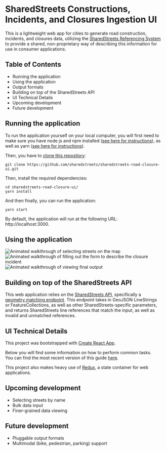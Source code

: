 # SharedStreets Constructions, Incidents, and Closures Ingestion UI
This is a lightweight web app for cities to generate road construction, incidents, and closures data, utilizing the [SharedStreets Referencing System](https://github.com/sharedstreets/sharedstreets-ref-system) to provide a shared, non-proprietary way of describing this information for use in consumer applications.


## Table of Contents
- Running the application 
- Using the application
- Output formats
- Building on top of the SharedStreets API
- UI Technical Details
- Upcoming development
- Future development

## Running the application

To run the application yourself on your local computer, you will first need to make sure you have node js and npm installed ([see here for instructions](https://www.npmjs.com/get-npm)), as well as yarn ([see here for instructions](https://yarnpkg.com/lang/en/docs/install/)).

Then, you have to [clone this repository](https://help.github.com/articles/cloning-a-repository/):
```
git clone https://github.com/sharedstreets/sharedstreets-road-closure-ui.git
```
Then, install the required dependencies:
```
cd sharedstreets-road-closure-ui/
yarn install 
```
And then finally, you can run the application:
```
yarn start
```
By default, the application will run at the following URL: http://localhost:3000.

## Using the application

![Animated walkthrough of selecting streets on the map](https://i.imgur.com/AzajbbIh.gif)
![Animated walkthrough of filling out the form to describe the closure incident](https://i.imgur.com/KPBMJo1.gif)
![Animated walkthrough of viewing final output](https://i.imgur.com/NxBSTOD.gif)

## Building on top of the SharedStreets API

This web application relies on the [SharedStreets API](https://github.com/sharedstreets/sharedstreets-api), specifically a [geometry matching endpoint](https://github.com/sharedstreets/sharedstreets-api/blob/master/match/geoms.md).  This endpoint takes in GeoJSON LineStrings or FeatureCollections, as well as other SharedStreets-specific parameters, and returns SharedStreets line references that match the input, as well as invalid and unmatched references.


## UI Technical Details

This project was bootstrapped with [Create React App](https://github.com/facebookincubator/create-react-app).

Below you will find some information on how to perform common tasks.<br>
You can find the most recent version of this guide [here](https://github.com/facebookincubator/create-react-app/blob/master/packages/react-scripts/template/README.md).

This project also makes heavy use of [Redux](https://redux.js.org), a state container for web applications.

## Upcoming development

- Selecting streets by name
- Bulk data input
- Finer-grained data viewing

## Future development
- Pluggable output formats
- Multimodal (bike, pedestrian, parking) support 
